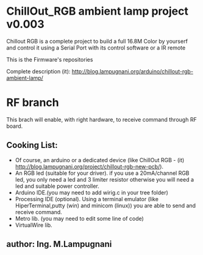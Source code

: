 ChillOut_RGB ambient lamp project v0.003
=================================
Chillout RGB is a complete project to build a full 16.8M Color
by yourserf and control it using a Serial Port with its control 
software or a IR remote

This is the Firmware's repositories

Complete description (it):
http://blog.lampugnani.org/arduino/chillout-rgb-ambient-lamp/

RF branch
=========
This brach will enable, with right hardware, to receive command through
RF board.

Cooking List:
--------------
* Of course, an arduino or a dedicated device (like ChillOut RGB - (it) http://blog.lampugnani.org/project/chillout-rgb-new-pcb/).
* An RGB led (suitable for your driver).
	if you use a 20mA/channel RGB led, you only need a led and 3 limiter resistor
	otherwise you will need a led and suitable power controller.
* Arduino IDE.(you may need to add wirig.c in your tree folder)
* Processing IDE (optional).
	Using a terminal emulator (like HiperTerminal,putty (win) and minicom (linux))
	you are able to send and receive command.
* Metro lib. (you may need to edit some line of code)
* VirtualWire lib.



author: Ing. M.Lampugnani
-------------------------